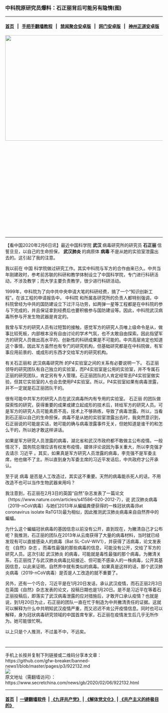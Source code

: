 ### 中科院原研究员爆料：石正丽背后可能另有隐情(图)
------------------------

#### [首页](https://github.com/gfw-breaker/banned-news1/blob/master/README.md) &nbsp;&nbsp;|&nbsp;&nbsp; [手把手翻墙教程](https://github.com/gfw-breaker/guides/wiki) &nbsp;&nbsp;|&nbsp;&nbsp; [禁闻聚合安卓版](https://github.com/gfw-breaker/bn-android) &nbsp;&nbsp;|&nbsp;&nbsp; [网门安卓版](https://github.com/oGate2/oGate) &nbsp;&nbsp;|&nbsp;&nbsp; [神州正道安卓版](https://github.com/SzzdOgate/update) 



<div class="article_right" style="fone-color:#000">
 <p style="text-align:center">
  <img alt="" src="https://img3.secretchina.com/pic/2020/1-26/p2612692a511001118-ss.jpg" style="height:337px; width:600px"/>
  <span id="hideid" name="hideid" style="color:red;display:none;">
   <span href="https://www.secretchina.com">
   </span>
  </span>
 </p>
 <div id="txt-mid1-t21-2017">
  <ins class="adsbygoogle" data-ad-client="ca-pub-1276641434651360" data-ad-slot="2451032099" style="display:inline-block;width:336px;height:280px">
  </ins>
  

---


  </div>
 </div>
 <p>
  【看中国2020年2月6日讯】最近中国科学院
  <strong>
   武汉
  </strong>
  病毒研究所的研究员
  <strong>
   石正丽
  </strong>
  信誓旦旦，以自己的生命担保，
  <strong>
   <span href="https://www.secretchina.com/news/gb/tag/武汉肺炎" target="_blank">
    武汉肺炎
   </span>
  </strong>
  的病原体
  <strong>
   病毒
  </strong>
  不是从她的实验室泄露出去的。这引起了我的注意。
  <span id="hideid" name="hideid" style="color:red;display:none;">
   <span href="https://www.secretchina.com">
   </span>
  </span>
 </p>
 <p>
  我以前在
  <span href="https://www.secretchina.com" target="_blank">
   中国
  </span>
  科学院做过研究工作。其实中科院与军方的合作由来已久。中共当年刚建政时，参考前苏联的科研和教学体制设立了中国科学院，专门进行科研活动，不涉及教学；而大学主要负责教学，很少进行科研活动。
 </p>
 <p>
  1999年，中科院为了向中共中央申请大笔的科研经费，搞了一个“知识创新工程”。在该工程的申请报告中，
  <span href="https://zh.wikipedia.org/wiki/%E4%B8%AD%E5%9B%BD%E7%A7%91%E5%AD%A6%E9%99%A2" target="_blank">
   中科院
  </span>
  和所属各研究所的负责人都特别强调，中科院曾经为中共的国防建设立下过汗马功劳，如两弹一星等工程都是在中科院的参与下完成的，并且保证拿到经费后也要积极参与国防建设等。因此，中科院武汉病毒所参与开发生物武器是肯定的。
 </p>
 <p>
  我曾与军方的研究人员有过短暂的接触，感觉军方的研究人员唯上级命令是从，做事比较死板，内部根本没有自由讨论的学术气氛，也不太敢自由探索。因此指望军方的研究人员做出高水平的、创新性的科研成果是不可能的。中共高层肯定也知道这个事情，因此军方虽然也有专门的研究机构，但基础研究都是在中科院做，有军事应用前景的、或成形的东西才交给军方的研究机构。
 </p>
 <p>
  有关石正丽和
  <span href="https://zh.wikipedia.org/wiki/%E4%B8%AD%E5%9B%BD%E7%A7%91%E5%AD%A6%E9%99%A2%E6%AD%A6%E6%B1%89%E7%97%85%E6%AF%92%E7%A0%94%E7%A9%B6%E6%89%80" target="_blank">
   武汉病毒研究所
  </span>
  的P4实验室之间的关系有必要说明一下。
  <span href="https://zh.wikipedia.org/wiki/%E7%9F%B3%E6%AD%A3%E4%B8%BD" target="_blank">
   石正丽
  </span>
  领导的研究团队有自己独立的实验室，而P4实验室是公用的实验室，并不专属石正丽的研究团队，肯定另有专人管理。石正丽团队的人肯定经常去P4实验室做实验，但其它实验室的人也会去使用P4实验室。所以，P4实验室如果有病毒泄露，并不一定就是石正丽团队干的。
 </p>
 <p>
  很有可能中共军方的研究人员在武汉病毒所内有专用的实验室。
  <span href="https://www.secretchina.com/news/gb/tag/石正丽" target="_blank">
   石正丽
  </span>
  的团队做探索性的研究，获得重要的成果或建立起成形的技术后，转给军方的研究人员。可是军方的研究人员可能素质不高，技术上不够熟练，导致了病毒泄露。所以，当看到石正丽以自己的生命担保，病毒不是从她的实验室泄露出去时，我突然意识到，石正丽说的可能是实话，她可能的确与病毒泄露事件无关，但她知道是谁干的和怎么干的，所以她才敢这样讲话。
 </p>
 <p>
  如果是军方研究人员泄露的病毒，湖北省和武汉市政府都不敢做主公布疫情。一般情况下，国务院总理应该有权发布疫情，媒体评论说因为事关重大，所以李克强才去请示
  <span href="https://www.secretchina.com/news/gb/tag/习近平" target="_blank">
   习近平
  </span>
  。其实，如果真是军方研究人员泄露的病毒，李克强不是军委主席，他也做不了主。所以直到身为军委主席的习近平发话后，中共政府才公开承认。
 </p>
 <p>
  至于说
  <span href="https://www.secretchina.com/news/gb/tag/病毒" target="_blank">
   病毒
  </span>
  是否是人工改造过，其实这不重要。天然的病毒能杀死人的话，不用改造不也可以当作生物武器来用吗？
 </p>
 <p>
  我注意到，石正丽在2月3日的英国“自然”杂志发表了一篇论文（https://www.nature.com/articles/s41586-020-2012-7），说
  <span href="https://zh.wikipedia.org/wiki/2019%E6%96%B0%E5%9E%8B%E5%86%A0%E7%8B%80%E7%97%85%E6%AF%92" target="_blank">
   武汉肺炎病毒
  </span>
  （2019-nCoV病毒）与她们2013年从蝙蝠粪便获得的一株冠状病毒(Bat coronavirus isolate RaTG13)最为相似，因此推测武汉肺炎病毒来自自然界中的蝙蝠。
 </p>
 <p>
  为什么这个蝙蝠冠状病毒的基因信息以前没有公开，直到现在，为撇清自己才公布呢？我推测，石正丽的团队在2013年从云南获得了大量的病毒材料，当时就已经发现有可以直接感染人的病毒（Bat SL-CoV-WIV1），并获得了活病毒，论文发表在
  <span href="https://www.nature.com/articles/nature12711" target="_blank">
   《自然》杂志
  </span>
  。而毒性最强的那些病毒的信息，可能没有公开，交给了军方的研究人员。这次引起
  <span href="https://zh.wikipedia.org/wiki/2019%E6%96%B0%E5%9E%8B%E5%86%A0%E7%8B%80%E7%97%85%E6%AF%92%E7%96%AB%E6%83%85" target="_blank">
   武汉肺炎
  </span>
  的病毒，可能就是毒性最强的那个病毒。为撇清关系，石正丽找了与武汉肺炎病毒比较接近、但可能不感染人的一株病毒，公开其基因信息，以此来证明，自然界中就有类似的病毒。如果真是这样的话，那个武汉肺炎病毒（2019-nCoV病毒）是否是人工改造的就不重要了。
 </p>
 <p>
  另外，还有一个巧合，习近平是在1月20日发话，承认武汉疫情，而石正丽2月3日在英国《自然》杂志发表的论文，投稿日期也是1月20日。是不是习近平在等着石正丽投稿后，即落实了武汉病毒泄露的应对措施后，才敢开口承认疫情？也就是说，到1月20日为止，石正丽的团队一直在忙于制造为中共撇清责任的证据。这就可以解释为什么中共明知武汉疫情严重，而又迟迟不肯公开疫情信息。同时也可以解释，身为冠状病毒研究领域的中国首席专家，石正丽在疫情发生后几乎无所作为。她可能很忙啊。
 </p>
 <p>
  以上只是个人推测，不过虽不中，不远矣。
  <center>
   <div>
    <div id="txt-mid2-t22-2017" style="display: block;  max-height: 351px;  overflow: hidden;">
     <div id="SC-21xxx">
     </div>
     <ins class="adsbygoogle" data-ad-client="ca-pub-1276641434651360" data-ad-format="auto" data-ad-slot="4301710469" data-full-width-responsive="true" style="display:block">
     </ins>
    </div>
   </div>
  </center>
  <div style="padding-top:12px;">
  </div>
 </p>
</div>

<hr/>
手机上长按并复制下列链接或二维码分享本文章：<br/>
https://github.com/gfw-breaker/banned-news1/blob/master/pages/p3/922132.md <br/>
<a href='https://github.com/gfw-breaker/banned-news1/blob/master/pages/p3/922132.md'><img src='https://github.com/gfw-breaker/banned-news1/blob/master/pages/p3/922132.md.png'/></a> <br/>
原文地址（需翻墙访问）：https://www.secretchina.com/news/gb/2020/02/06/922132.html


------------------------
#### [首页](https://github.com/gfw-breaker/banned-news1/blob/master/README.md) &nbsp;|&nbsp; [一键翻墙软件](https://github.com/gfw-breaker/nogfw/blob/master/README.md) &nbsp;| [《九评共产党》](https://github.com/gfw-breaker/9ping.md/blob/master/README.md#九评之一评共产党是什么) | [《解体党文化》](https://github.com/gfw-breaker/jtdwh.md/blob/master/README.md) | [《共产主义的终极目的》](https://github.com/gfw-breaker/gczydzjmd.md/blob/master/README.md)


<img src='http://gfw-breaker.win/banned-news/pages/p3/922132.md' width='0px' height='0px'/>
